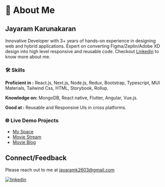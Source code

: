 # 🚀 About Me

## Jayaram Karunakaran

Innovative Developer with 3+ years of hands-on experience in designing web and hybrid applications.
Expert on converting Figma/Zeplin/Adobe XD design into high level responsive and reusable code.
Checkout [Linkedin](https://www.linkedin.com/in/jayaram-karunakaran/) to know more about me.

### 🛠 Skills

**Proficient in :**  React.js, Next.js, Node.js, Redux, Bootstrap, Typescript, MUI Materials, Tailwind Css, HTML, Storybook, Rollup.

**Knowledge on:** MongoDB, React native, Flutter, Angular, Vue.js.

**Good at :** Reusable and Responsive UIs in cross platforms.

### 🌐 Live Demo Projects

 - [My Space](https://my-space-jayjarvis.vercel.app)
 - [Movie Stream](https://movie-stream-jayjarvis.vercel.app)
 - [Movie Blog](https://movies-blog-jayjarvis.vercel.app/)

## Connect/Feedback

Please reach out to me at jayaramk2603@gmail.com

[![linkedin](https://img.shields.io/badge/linkedin-0A66C2?style=for-the-badge&logo=linkedin&logoColor=white)](https://www.linkedin.com/in/jayaram-karunakaran/)
